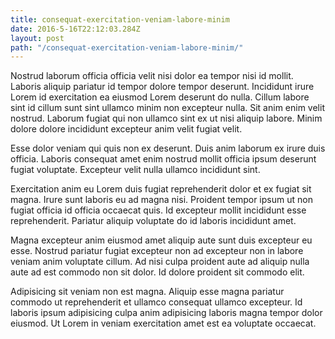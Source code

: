 ```yaml
---
title: consequat-exercitation-veniam-labore-minim
date: 2016-5-16T22:12:03.284Z
layout: post
path: "/consequat-exercitation-veniam-labore-minim/"
---
```


Nostrud laborum officia officia velit nisi dolor ea tempor nisi id mollit. Laboris aliquip pariatur id tempor dolore tempor deserunt. Incididunt irure Lorem id exercitation ea eiusmod Lorem deserunt do nulla. Cillum labore sint id cillum sunt sint ullamco minim non excepteur nulla. Sit anim enim velit nostrud. Laborum fugiat qui non ullamco sint ex ut nisi aliquip labore. Minim dolore dolore incididunt excepteur anim velit fugiat velit.

Esse dolor veniam qui quis non ex deserunt. Duis anim laborum ex irure duis officia. Laboris consequat amet enim nostrud mollit officia ipsum deserunt fugiat voluptate. Excepteur velit nulla ullamco incididunt sint.

Exercitation anim eu Lorem duis fugiat reprehenderit dolor et ex fugiat sit magna. Irure sunt laboris eu ad magna nisi. Proident tempor ipsum ut non fugiat officia id officia occaecat quis. Id excepteur mollit incididunt esse reprehenderit. Pariatur aliquip voluptate do id laboris incididunt amet.

Magna excepteur anim eiusmod amet aliquip aute sunt duis excepteur eu esse. Nostrud pariatur fugiat excepteur non ad excepteur non in labore veniam anim voluptate cillum. Ad nisi culpa proident aute ad aliquip nulla aute ad est commodo non sit dolor. Id dolore proident sit commodo elit.

Adipisicing sit veniam non est magna. Aliquip esse magna pariatur commodo ut reprehenderit et ullamco consequat ullamco excepteur. Id laboris ipsum adipisicing culpa anim adipisicing laboris magna tempor dolor eiusmod. Ut Lorem in veniam exercitation amet est ea voluptate occaecat.